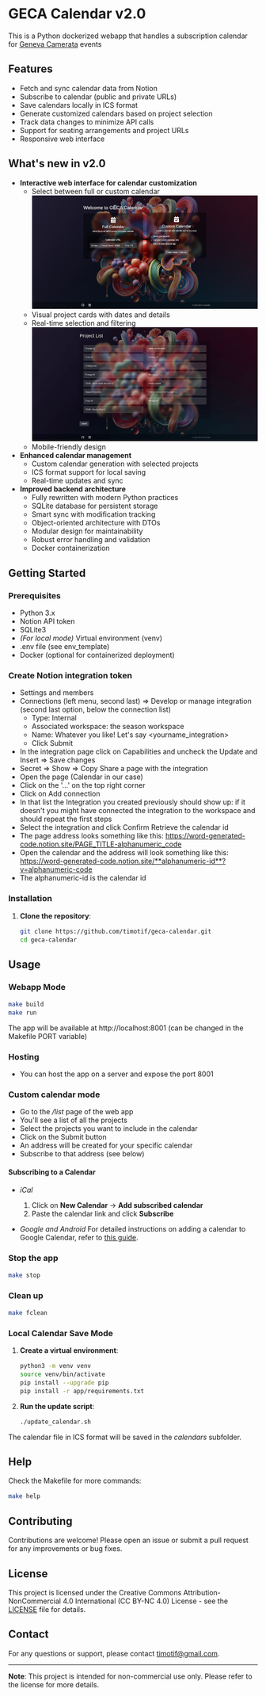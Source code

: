 # GECA Calendar v2.0
This is a Python dockerized webapp that handles a subscription calendar for [Geneva Camerata](https://genevacamerata.com/en) events

## Features
- Fetch and sync calendar data from Notion
- Subscribe to calendar (public and private URLs)
- Save calendars locally in ICS format
- Generate customized calendars based on project selection
- Track data changes to minimize API calls
- Support for seating arrangements and project URLs
- Responsive web interface

## What's new in v2.0
- **Interactive web interface for calendar customization**
  - Select between full or custom calendar
![Main Page](screenshots/main_page.png)
  - Visual project cards with dates and details
  - Real-time selection and filtering
![Project Page](screenshots/projects_page.gif)
  - Mobile-friendly design
- **Enhanced calendar management**
  - Custom calendar generation with selected projects
  - ICS format support for local saving
  - Real-time updates and sync
- **Improved backend architecture**
  - Fully rewritten with modern Python practices
  - SQLite database for persistent storage
  - Smart sync with modification tracking
  - Object-oriented architecture with DTOs
  - Modular design for maintainability
  - Robust error handling and validation
  - Docker containerization

## Getting Started

### Prerequisites

- Python 3.x
- Notion API token
- SQLite3
- *(For local mode)* Virtual environment (venv)
- .env file (see env_template)
- Docker (optional for containerized deployment)

### Create Notion integration token
- Settings and members
- Connections (left menu, second last) => Develop or manage integration (second last option, below the connection list)
    + Type: Internal
    + Associated workspace: the season workspace
    + Name: Whatever you like! Let's say <yourname_integration>
    + Click Submit
- In the integration page click on Capabilities and uncheck the Update and Insert => Save changes
- Secret => Show => Copy
Share a page with the integration
- Open the page (Calendar in our case)
- Click on the '...' on the top right corner
- Click on Add connection
- In that list the Integration you created previously should show up: if it doesn't you might have connected the integration to the workspace and should repeat the first steps
- Select the integration and click Confirm
Retrieve the calendar id
- The page address looks something like this: https://word-generated-code.notion.site/PAGE_TITLE-alphanumeric_code
- Open the calendar and the address will look something like this: https://word-generated-code.notion.site/**alphanumeric-id**?v=alphanumeric-code
- The alphanumeric-id is the calendar id


### Installation

1. **Clone the repository**:
   ```bash
   git clone https://github.com/timotif/geca-calendar.git
   cd geca-calendar
   ```

## Usage
### Webapp Mode
```bash
make build
make run
```
The app will be available at http://localhost:8001 (can be changed in the Makefile PORT variable)

### Hosting
- You can host the app on a server and expose the port 8001

### Custom calendar mode
- Go to the _/list_ page of the web app
- You'll see a list of all the projects
- Select the projects you want to include in the calendar
- Click on the Submit button
- An address will be created for your specific calendar
- Subscribe to that address (see below)

#### Subscribing to a Calendar
- *iCal*
  1. Click on **New Calendar** -> **Add subscribed calendar**
  2. Paste the calendar link and click **Subscribe**

- *Google and Android*
For detailed instructions on adding a calendar to Google Calendar, refer to [this guide](https://www.ohmancorp.com/refhowto-androidaddinternetcalendar.asp).

### Stop the app 
```bash
make stop
```
### Clean up
```bash
make fclean
```

### Local Calendar Save Mode

1. **Create a virtual environment**:
   ```bash
   python3 -m venv venv
   source venv/bin/activate
   pip install --upgrade pip
   pip install -r app/requirements.txt
   ```

2. **Run the update script**:
   ```bash
   ./update_calendar.sh
   ```

The calendar file in ICS format will be saved in the _calendars_ subfolder.

## Help

Check the Makefile for more commands:
```bash
make help
```

## Contributing

Contributions are welcome! Please open an issue or submit a pull request for any improvements or bug fixes.

## License

This project is licensed under the Creative Commons Attribution-NonCommercial 4.0 International (CC BY-NC 4.0) License - see the [LICENSE](LICENSE) file for details.

## Contact

For any questions or support, please contact [timotif@gmail.com](mailto:timotif@gmail.com).

---

**Note**: This project is intended for non-commercial use only. Please refer to the license for more details.